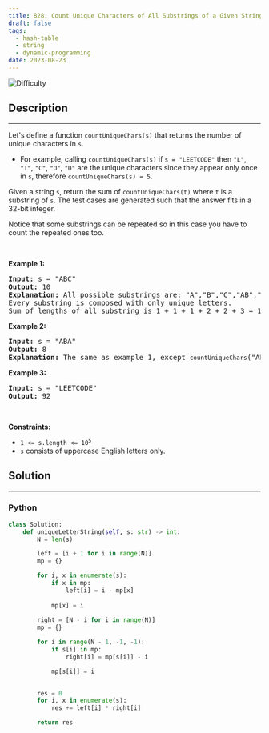 ```yaml
---
title: 828. Count Unique Characters of All Substrings of a Given String
draft: false
tags: 
  - hash-table
  - string
  - dynamic-programming
date: 2023-08-23
---
```


![Difficulty](https://img.shields.io/badge/Difficulty-Hard-blue.svg)

## Description

---
<p>Let&#39;s define a function <code>countUniqueChars(s)</code> that returns the number of unique characters in&nbsp;<code>s</code>.</p>

<ul>
	<li>For example, calling <code>countUniqueChars(s)</code> if <code>s = &quot;LEETCODE&quot;</code> then <code>&quot;L&quot;</code>, <code>&quot;T&quot;</code>, <code>&quot;C&quot;</code>, <code>&quot;O&quot;</code>, <code>&quot;D&quot;</code> are the unique characters since they appear only once in <code>s</code>, therefore <code>countUniqueChars(s) = 5</code>.</li>
</ul>

<p>Given a string <code>s</code>, return the sum of <code>countUniqueChars(t)</code> where <code>t</code> is a substring of <code>s</code>. The test cases are generated such that the answer fits in a 32-bit integer.</p>

<p>Notice that some substrings can be repeated so in this case you have to count the repeated ones too.</p>

<p>&nbsp;</p>
<p><strong class="example">Example 1:</strong></p>

<pre>
<strong>Input:</strong> s = &quot;ABC&quot;
<strong>Output:</strong> 10
<strong>Explanation: </strong>All possible substrings are: &quot;A&quot;,&quot;B&quot;,&quot;C&quot;,&quot;AB&quot;,&quot;BC&quot; and &quot;ABC&quot;.
Every substring is composed with only unique letters.
Sum of lengths of all substring is 1 + 1 + 1 + 2 + 2 + 3 = 10
</pre>

<p><strong class="example">Example 2:</strong></p>

<pre>
<strong>Input:</strong> s = &quot;ABA&quot;
<strong>Output:</strong> 8
<strong>Explanation: </strong>The same as example 1, except <code>countUniqueChars</code>(&quot;ABA&quot;) = 1.
</pre>

<p><strong class="example">Example 3:</strong></p>

<pre>
<strong>Input:</strong> s = &quot;LEETCODE&quot;
<strong>Output:</strong> 92
</pre>

<p>&nbsp;</p>
<p><strong>Constraints:</strong></p>

<ul>
	<li><code>1 &lt;= s.length &lt;= 10<sup>5</sup></code></li>
	<li><code>s</code> consists of uppercase English letters only.</li>
</ul>


## Solution

---
### Python
``` py title='count-unique-characters-of-all-substrings-of-a-given-string'
class Solution:
    def uniqueLetterString(self, s: str) -> int:
        N = len(s)

        left = [i + 1 for i in range(N)]
        mp = {}

        for i, x in enumerate(s):
            if x in mp:
                left[i] = i - mp[x]
            
            mp[x] = i
        
        right = [N - i for i in range(N)]
        mp = {}

        for i in range(N - 1, -1, -1):
            if s[i] in mp:
                right[i] = mp[s[i]] - i

            mp[s[i]] = i

        
        res = 0
        for i, x in enumerate(s):
            res += left[i] * right[i]

        return res

```

